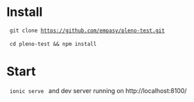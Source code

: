 # Install
<code> git clone https://github.com/empasy/pleno-test.git </code> <br>
<code> cd pleno-test && npm install </code>
# Start
<code> ionic serve </code> and dev server running on http://localhost:8100/
